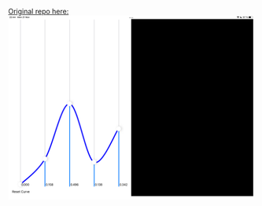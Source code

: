 
[Original repo here: ](https://github.com/FlexMonkey/ImageToneCurveEditor)
<img src="screenshots/screen1.png" width="500">
